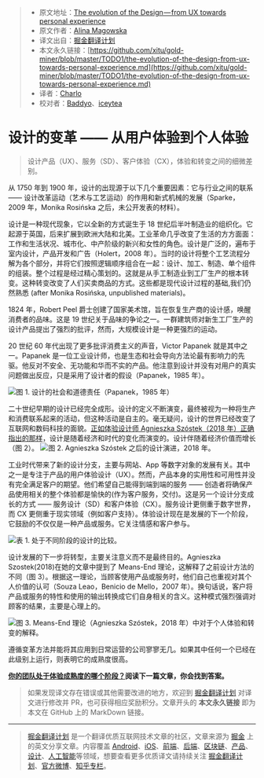 > * 原文地址：[The evolution of the Design — from UX towards personal experience](https://uxdesign.cc/the-evolution-of-the-design-from-ux-towards-personal-experience-7585687927ef)
> * 原文作者：[Alina Magowska](https://medium.com/@alina.magowska)
> * 译文出自：[掘金翻译计划](https://github.com/xitu/gold-miner)
> * 本文永久链接：[https://github.com/xitu/gold-miner/blob/master/TODO1/the-evolution-of-the-design-from-ux-towards-personal-experience.md](https://github.com/xitu/gold-miner/blob/master/TODO1/the-evolution-of-the-design-from-ux-towards-personal-experience.md)
> * 译者：[Charlo](https://github.com/Charlo-O)
> * 校对者：[Baddyo](https://github.com/Baddyo)、[iceytea](https://github.com/iceytea)

# 设计的变革 —— 从用户体验到个人体验

>设计产品（UX）、服务（SD）、客户体验（CX），体验和转变之间的细微差别。

从 1750 年到 1900 年，设计的出现源于以下几个重要因素：它与行业之间的联系 —— 设计改革运动（艺术与工艺运动）的作用和新式机械的发展（Sparke，2009 年，Monika Rosińska 之后，未公开发表的材料）。

设计是一种现代现象，它以全新的方式诞生于 18 世纪后半叶制造业的组织化。它起源于英国，后来扩展到欧洲大陆和北美。工业革命几乎改变了生活的方方面面：工作和生活状况、城市化、中产阶级的新兴和女性的角色。设计是广泛的，遍布于室内设计，产品开发和广告（Holert，2008 年）。当时的设计将整个工艺流程分解为各个部分，并将它们按照逻辑顺序组合在一起：设计、加工、制造、单个组件的组装。整个过程是经过精心策划的。这就是从手工制造业到工厂生产的根本转变。这种转变改变了人们买卖商品的方式。这些都是现代设计过程的基础,我们仍然熟悉 (after Monika Rosińska, unpublished materials)。

1824 年，Robert Peel  爵士创建了国家美术馆，旨在恢复生产商的设计感，唤醒消费者的品味。这是 19 世纪关于品味的争论之一。一群建筑师对新生工厂生产的设计产品提出了强烈的批评，然而，大规模设计是一种更强烈的运动。

20 世纪 60 年代出现了更多批评消费主义的声音，Victor Papanek 就是其中之一。Papanek 是一位工业设计师，也是生态和社会导向方法论最有影响力的先驱。他反对不安全、无功能和华而不实的产品。他注意到设计并没有对用户的真实问题做出反应，只是采用了设计者的假设（Papanek，1985 年）。

![图 1. 设计的社会和道德责任（Papanek，1985 年）](https://cdn-images-1.medium.com/max/2000/1*RhZxOaYwJWA4BnusZXYk5A.png)

二十世纪早期的设计已经完全成形。设计的定义不断演变，最终被视为一种将生产和消费联系起来的活动，但这种活动是自主的。毫无疑问，设计的世界已经改变了互联网和数码科技的面貌。[正如体验设计师 Agnieszka Szóstek（2018 年）正确指出的那样](https://uxdesign.cc/where-is-the-difference-between-ux-cx-and-service-design-8ce0b8654a43)，设计是随着经济和时代的变化而演变的。设计伴随着经济价值而增长（图 2）。
![图 2. Agnieszka Szóstek 之后的设计演进，2018 年。](https://cdn-images-1.medium.com/max/2672/1*r9xLaP7jhGMMErweLb9Kdg.png)


工业时代带来了新的设计分支，主要与网站、App 等数字对象的发展有关。其中之一是专注于产品的用户体验设计（UX）。然而，产品本身的实用性和可用性并没有完全满足客户的期望。他们希望自己能得到端到端的服务 —— 创造者将确保产品使用相关的整个体验都是愉快的(作为客户服务，交付)。这是另一个设计分支成长的方式 —— 服务设计（SD）和客户体验（CX）。服务设计更侧重于数字世界，而 CX 更侧重于现实领域（例如客户支持）。体验设计现在是发展的下一个阶段，它鼓励的不仅仅是一种产品或服务。它关注情感和客户参与。

![表 1. 处于不同阶段的设计的比较。](https://cdn-images-1.medium.com/max/2504/1*NMNHTsoz2wPflfE5BmG9cQ.png)

设计发展的下一步将转型，主要关注意义而不是最终目的。Agnieszka Szostek(2018)在她的文章中提到了 Means-End 理论，这解释了之前设计方法的不同（图 3）。根据这一理论，当顾客使用产品或服务时，他们自己也重视对其个人价值的认可（Souza Leao，Benicio de Mello，2007 年）。换句话说，客户将产品或服务的特性和使用的输出转换成它们自身相关的含义。这种模式强烈强调对顾客的结果，主要是心理上的。

![图 3. Means-End 理论（Agnieszka Szóstek，2018 年）中对于个人体验和转变的解释。](https://cdn-images-1.medium.com/max/2552/1*7UWBGEVLGgoYTwXaSqvlGw.png)

遵循变革方法并能将其应用到日常运营的公司寥寥无几。如果其中任何一个已经在此级别上运行，则表明它的成熟度很高。

**[你的团队处于体验成熟度的哪个阶段？](https://medium.com/@alina.magowska/at-what-stage-of-experience-maturity-is-your-organization-the-maturity-model-45db68f41d77)阅读下一篇文章，你会找到答案。**

> 如果发现译文存在错误或其他需要改进的地方，欢迎到 [掘金翻译计划](https://github.com/xitu/gold-miner) 对译文进行修改并 PR，也可获得相应奖励积分。文章开头的 **本文永久链接** 即为本文在 GitHub 上的 MarkDown 链接。

---

> [掘金翻译计划](https://github.com/xitu/gold-miner) 是一个翻译优质互联网技术文章的社区，文章来源为 [掘金](https://juejin.im) 上的英文分享文章。内容覆盖 [Android](https://github.com/xitu/gold-miner#android)、[iOS](https://github.com/xitu/gold-miner#ios)、[前端](https://github.com/xitu/gold-miner#前端)、[后端](https://github.com/xitu/gold-miner#后端)、[区块链](https://github.com/xitu/gold-miner#区块链)、[产品](https://github.com/xitu/gold-miner#产品)、[设计](https://github.com/xitu/gold-miner#设计)、[人工智能](https://github.com/xitu/gold-miner#人工智能)等领域，想要查看更多优质译文请持续关注 [掘金翻译计划](https://github.com/xitu/gold-miner)、[官方微博](http://weibo.com/juejinfanyi)、[知乎专栏](https://zhuanlan.zhihu.com/juejinfanyi)。
